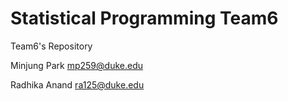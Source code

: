 Statistical Programming Team6
=====

Team6's Repository

Minjung Park mp259@duke.edu

Radhika Anand ra125@duke.edu


